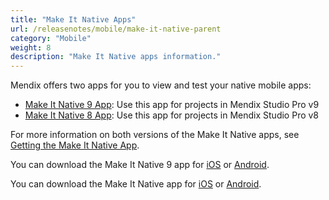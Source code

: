 ```yaml
---
title: "Make It Native Apps"
url: /releasenotes/mobile/make-it-native-parent
category: "Mobile"
weight: 8
description: "Make It Native apps information."
---
```


Mendix offers two apps for you to view and test your native mobile apps:

* [Make It Native 9 App](make-it-native-9): Use this app for projects in Mendix Studio Pro v9
* [Make It Native 8 App](make-it-native-app): Use this app for projects in Mendix Studio Pro v8

For more information on both versions of the Make It Native apps, see [Getting the Make It Native App](/refguide/getting-the-make-it-native-app).

You can download the Make It Native 9 app for [iOS](https://apps.apple.com/us/app/make-it-native-9/id1542182000) or [Android](https://play.google.com/store/apps/details?id=com.mendix.developerapp.mx9).

You can download the Make It Native app for [iOS](https://apps.apple.com/app/make-it-native/id1334081181) or [Android](https://play.google.com/store/apps/details?id=com.mendix.developerapp).
